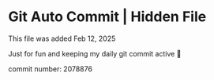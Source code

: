 # Git Auto Commit | Hidden File

This file was added Feb 12, 2025

Just for fun and keeping my daily git commit active 🤪

commit number: 2078876
